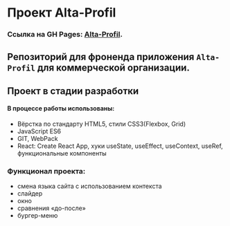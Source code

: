 # Проект Alta-Profil

### Ссылка на GH Pages: [Alta-Profil](https://nikolaevfo.github.io/Alta-Profil/index.html "Alta-Profil").

## Репозиторий для фроненда приложения `Alta-Profil` для коммерческой организации.

## Проект в стадии разработки

#### В процессе работы использованы:
- Вёрстка по стандарту HTML5, стили CSS3(Flexbox, Grid)
- JavaScript ES6
- GIT, WebPack
- React: Create React App, хуки useState, useEffect, useContext, useRef, функциональные компоненты

### Функционал проекта:
- смена языка сайта с использованием контекста
- слайдер
- окно
- сравнения «до-после»
- бургер-меню

